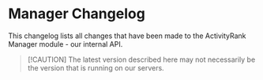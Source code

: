 # Manager Changelog

This changelog lists all changes that have been made to the ActivityRank Manager module - our internal API.

> [!CAUTION] The latest version described here may not necessarily be the version that is running on our servers.
